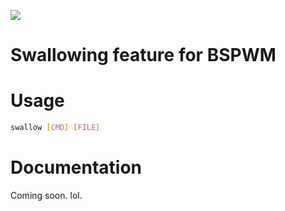 ![](demo/preview.gif)

# Swallowing feature for BSPWM

# Usage
```sh
swallow [CMD] [FILE]
```

# Documentation
Coming soon. lol.


